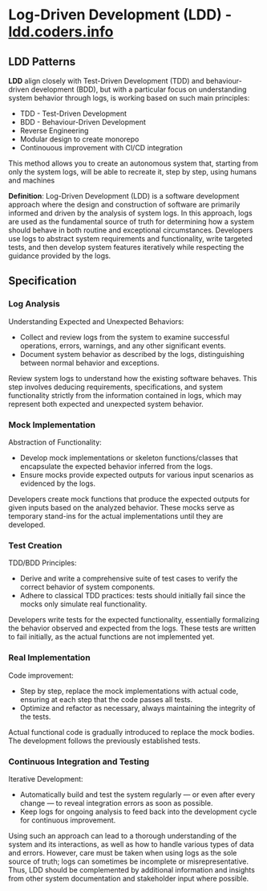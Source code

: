 # Log-Driven Development (LDD) - [ldd.coders.info](http://ldd.coders.info)


## LDD Patterns

**LDD** align closely with Test-Driven Development (TDD) and behaviour-driven development (BDD), but with a particular focus on understanding system behavior through logs, is working based on such main principles:

+ TDD - Test-Driven Development
+ BDD - Behaviour-Driven Development
+ Reverse Engineering
+ Modular design to create monorepo
+ Continouous improvement with CI/CD integration

This method allows you to create an autonomous system that, starting from only the system logs, will be able to recreate it, step by step, using humans and machines





**Definition**:
Log-Driven Development (LDD) is a software development approach where the design and construction of software are primarily informed and driven by the analysis of system logs. In this approach, logs are used as the fundamental source of truth for determining how a system should behave in both routine and exceptional circumstances. Developers use logs to abstract system requirements and functionality, write targeted tests, and then develop system features iteratively while respecting the guidance provided by the logs.

## Specification

### Log Analysis
 Understanding Expected and Unexpected Behaviors:
 
- Collect and review logs from the system to examine successful operations, errors, warnings, and any other significant events.
- Document system behavior as described by the logs, distinguishing between normal behavior and exceptions.

Review system logs to understand how the existing software behaves. This step involves deducing requirements, specifications, and system functionality strictly from the information contained in logs, which may represent both expected and unexpected system behavior.


### Mock Implementation
Abstraction of Functionality:
- Develop mock implementations or skeleton functions/classes that encapsulate the expected behavior inferred from the logs.
- Ensure mocks provide expected outputs for various input scenarios as evidenced by the logs.

Developers create mock functions that produce the expected outputs for given inputs based on the analyzed behavior. 
These mocks serve as temporary stand-ins for the actual implementations until they are developed.


### Test Creation
TDD/BDD Principles:
- Derive and write a comprehensive suite of test cases to verify the correct behavior of system components.
- Adhere to classical TDD practices: tests should initially fail since the mocks only simulate real functionality.

Developers write tests for the expected functionality, essentially formalizing the behavior observed and expected from the logs. 
These tests are written to fail initially, as the actual functions are not implemented yet.

### Real Implementation
Code improvement:
- Step by step, replace the mock implementations with actual code, ensuring at each step that the code passes all tests.
- Optimize and refactor as necessary, always maintaining the integrity of the tests.

Actual functional code is gradually introduced to replace the mock bodies. 
The development follows the previously established tests.


### Continuous Integration and Testing
Iterative Development:
- Automatically build and test the system regularly — or even after every change — to reveal integration errors as soon as possible.
- Keep logs for ongoing analysis to feed back into the development cycle for continuous improvement.

Using such an approach can lead to a thorough understanding of the system and its interactions, as well as how to handle various types of data and errors. 
However, care must be taken when using logs as the sole source of truth; logs can sometimes be incomplete or misrepresentative. 
Thus, LDD should be complemented by additional information and insights from other system documentation and stakeholder input where possible.












